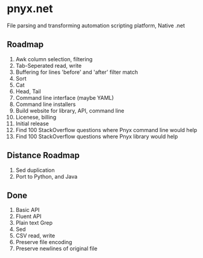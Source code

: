 # pnyx.net
File parsing and transforming automation scripting platform, Native .net

## Roadmap
1. Awk column selection, filtering
1. Tab-Seperated read, write
1. Buffering for lines 'before' and 'after' filter match
1. Sort
1. Cat
1. Head, Tail
1. Command line interface (maybe YAML)
1. Command line installers
1. Build website for library, API, command line
1. Licenese, billing
1. Initial release
1. Find 100 StackOverflow questions where Pnyx command line would help
1. Find 100 StackOverflow questions where Pnyx library would help

## Distance Roadmap
1. Sed duplication
1. Port to Python, and Java

## Done
1. Basic API
1. Fluent API
1. Plain text Grep
1. Sed
1. CSV read, write
1. Preserve file encoding
1. Preserve newlines of original file
